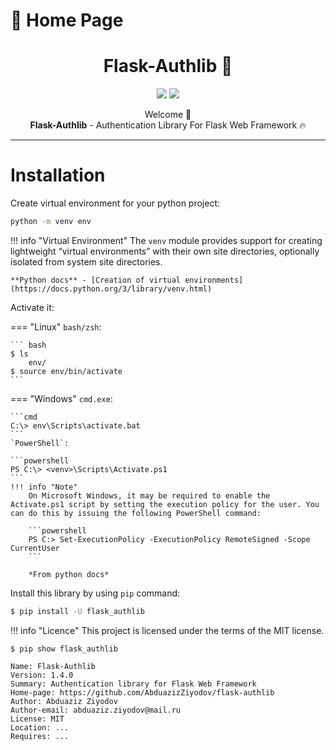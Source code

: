 # 🏡 Home Page


<h1 align="center"><b>Flask-Authlib 🔐</b></h1>

<p align="center">
    <img src="https://badge.fury.io/py/Flask-Authlib.svg">
    <img src="https://static.pepy.tech/personalized-badge/flask-authlib?period=total&units=none&left_color=blue&right_color=green&left_text=Downloads">
</p>

<p align="center">
    Welcome 👋
    <br>
    <b>Flask-Authlib</b> - Authentication Library For Flask Web Framework 🔥
</p>

<hr>

# Installation

Create virtual environment for your python project:

```bash
python -m venv env
```

!!! info "Virtual Environment"
    The `venv` module provides support for creating lightweight “virtual environments” with their own site directories, optionally isolated from system site directories.

    **Python docs** - [Creation of virtual environments](https://docs.python.org/3/library/venv.html)

Activate it:

=== "Linux"
    `bash/zsh`:

    ``` bash
    $ ls
        env/
    $ source env/bin/activate
    ```

=== "Windows"
    `cmd.exe`:

    ```cmd
    C:\> env\Scripts\activate.bat
    ```
    `PowerShell`:

    ```powershell
    PS C:\> <venv>\Scripts\Activate.ps1
    ```
    !!! info "Note"
        On Microsoft Windows, it may be required to enable the Activate.ps1 script by setting the execution policy for the user. You can do this by issuing the following PowerShell command:

        ```powershell
        PS C:> Set-ExecutionPolicy -ExecutionPolicy RemoteSigned -Scope CurrentUser
        ```

        *From python docs*



Install this library by using `pip` command:

```bash
$ pip install -U flask_authlib
```

!!! info "Licence"
    This project is licensed under the terms of the MIT license.

```
$ pip show flask_authlib

Name: Flask-Authlib
Version: 1.4.0
Summary: Authentication library for Flask Web Framework    
Home-page: https://github.com/AbduazizZiyodov/flask-authlib
Author: Abduaziz Ziyodov
Author-email: abduaziz.ziyodov@mail.ru
License: MIT
Location: ...
Requires: ...

```